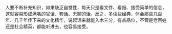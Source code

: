人要不断补充知识，如果缺乏自觉性，每天只是看文件、看报、接受简单的信息，这就容易形成满嘴的官话、套话、无聊的话。反之，多读些经典，体会那些几百年、几千年传下来的文化精华，说起话来就能入木三分，有点品位，不管是老百姓还是社会精英，都能听进去，也容易接受。